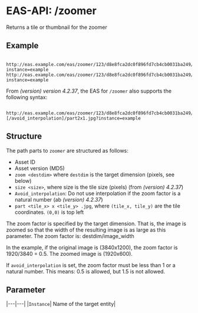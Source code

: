 #  EAS-API: /zoomer

Returns a tile or thumbnail for the zoomer

##  Example

~~~
 http://eas.example.com/eas/zoomer/123/d8e8fca2dc0f896fd7cb4cb0031ba249/zoom1920/part2x1.jpg?instance=example
http://eas.example.com/eas/zoomer/123/d8e8fca2dc0f896fd7cb4cb0031ba249/thumbnail.jpg?instance=example
~~~


From *(version) version 4.2.37*, the EAS for `/zoomer` also supports the following syntax:

~~~
 http://eas.example.com/eas/zoomer/123/d8e8fca2dc0f896fd7cb4cb0031ba249/zoom1920[/size256][/avoid_interpolation]/part2x1.jpg?instance=example
~~~

##  Structure

The path parts to `zoomer` are structured as follows:

* Asset ID
* Asset version (MD5)
* `zoom <destdim>` where `destdim` is the target dimension (pixels, see below)
* `size <size>`, where size is the tile size (pixels) (from *(version) 4.2.37*)
* `Avoid_interpolation`: Do not use interpolation if the zoom factor is a natural number (ab *(version) 4.2.37*)
* `part <tile_x> x <tile_y> .jpg`, where `(tile_x, tile_y)` are the tile coordinates. `(0,0)` is top left

The zoom factor is specified by the target dimension. That is, the image is zoomed so that the width of the resulting image is as large as this parameter.
The zoom factor is: destdim/image_width

In the example, if the original image is (3840x1200), the zoom factor is 1920/3840 = 0.5. The zoomed image is (1920x600).

If `avoid_interpolation` is set, the zoom factor must be less than 1 or a natural number. This means: 0.5 is allowed, but 1.5 is not allowed.

##  Parameter


|---|---|
|`Instance`| Name of the target entity|

 

